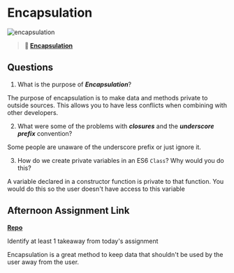 # Encapsulation

![encapsulation](https://bcw.blob.core.windows.net/public/img/journals/5838157482080222)

> **📖 [Encapsulation](https://codeworksacademy.com/fs-student-guide/resources/wk3/02-Encapsulation)**

## Questions

1. What is the purpose of ***Encapsulation***?

The purpose of encapsulation is to make data and methods private to outside sources. This allows you to have less conflicts when combining with other developers.

2. What were some of the problems with ***closures*** and the ***underscore prefix*** convention?

Some people are unaware of the underscore prefix or just ignore it.

3. How do we create private variables in an ES6 `Class`? Why would you do this?

A variable declared in a constructor function is private to that function. You would do this so the user doesn't have access to this variable

## Afternoon Assignment Link

**[Repo](https://github.com/uwilledw/vendr.git)**

Identify at least 1 takeaway from today's assignment

Encapsulation is a great method to keep data that shouldn't be used by the user away from the user.

